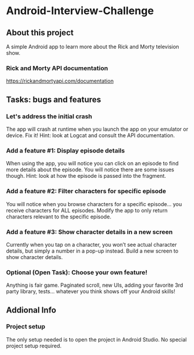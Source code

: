 # Android-Interview-Challenge

## About this project
A simple Android app to learn more about the Rick and Morty television show.

### Rick and Morty API documentation
https://rickandmortyapi.com/documentation

## Tasks: bugs and features

### Let's address the initial crash
The app will crash at runtime when you launch the app on your emulator or device. Fix it! Hint: look at Logcat and consult the API documentation.

### Add a feature #1: Display episode details
When using the app, you will notice you can click on an episode to find more details about the episode.
You will notice there are some issues though. Hint: look at how the episode is passed into the fragment.

### Add a feature #2: Filter characters for specific episode
You will notice when you browse characters for a specific episode… you receive characters for ALL episodes. Modify the app to only return characters relevant to the specific episode.

### Add a feature #3: Show character details in a new screen
Currently when you tap on a character, you won’t see actual character details, but simply a number in a pop-up instead. Build a new screen to show character details.

### Optional (Open Task): Choose your own feature!
Anything is fair game. Paginated scroll, new UIs, adding your favorite 3rd party library, tests… whatever you think shows off your Android skills!

## Addional Info
### Project setup
The only setup needed is to open the project in Android Studio. No special project setup required.
